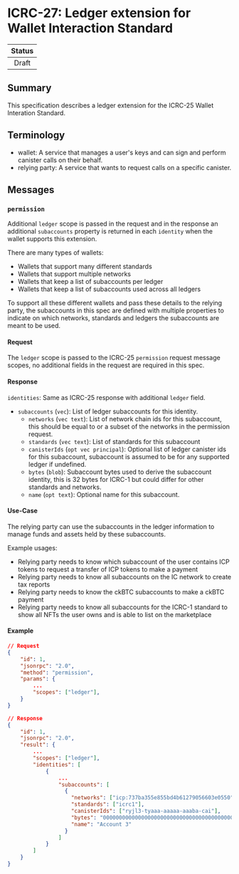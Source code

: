 # ICRC-27: Ledger extension for Wallet Interaction Standard

| Status |
|:------:|
| Draft  |

## Summary

This specification describes a ledger extension for the ICRC-25 Wallet Interation Standard.

## Terminology

* wallet: A service that manages a user's keys and can sign and perform canister calls on their behalf.
* relying party: A service that wants to request calls on a specific canister.

## Messages

### `permission`

Additional `ledger` scope is passed in the request and in the response an additional `subaccounts` property is returned in each `identity` when the wallet supports this extension.

There are many types of wallets:
- Wallets that support many different standards
- Wallets that support multiple networks
- Wallets that keep a list of subaccounts per ledger
- Wallets that keep a list of subaccounts used across all ledgers

To support all these different wallets and pass these details to the relying party, the subaccounts in this spec are defined with multiple properties to indicate on which networks, standards and ledgers the subaccounts are meant to be used.

#### Request

The `ledger` scope is passed to the ICRC-25 `permission` request message scopes, no additional fields in the request are required in this spec.

#### Response

`identities`: Same as ICRC-25 response with additional `ledger` field.
  - `subaccounts` (`vec`): List of ledger subaccounts for this identity.
    - `networks` (`vec text`): List of network chain ids for this subaccount, this should be equal to or a subset of the networks in the permission request.
    - `standards` (`vec text`): List of standards for this subaccount
    - `canisterIds` (`opt vec principal`): Optional list of ledger canister ids for this subaccount, subaccount is assumed to be for any supported ledger if undefined.
    - `bytes` (`blob`): Subaccount bytes used to derive the subaccount identity, this is 32 bytes for ICRC-1 but could differ for other standards and networks.
    - `name` (`opt text`): Optional name for this subaccount.

#### Use-Case

The relying party can use the subaccounts in the ledger information to manage funds and assets held by these subaccounts.

Example usages:
- Relying party needs to know which subaccount of the user contains ICP tokens to request a transfer of ICP tokens to make a payment
- Relying party needs to know all subaccounts on the IC network to create tax reports
- Relying party needs to know the ckBTC subaccounts to make a ckBTC payment
- Relying party needs to know all subaccounts for the ICRC-1 standard to show all NFTs the user owns and is able to list on the marketplace

#### Example

```json
// Request
{
    "id": 1,
    "jsonrpc": "2.0",
    "method": "permission",
    "params": {
        ...
        "scopes": ["ledger"],
    }
}

// Response
{
    "id": 1,
    "jsonrpc": "2.0",
    "result": {
        ...
        "scopes": ["ledger"],
        "identities": [
            {
                ...
                "subaccounts": [
                  {
                    "networks": ["icp:737ba355e855bd4b61279056603e0550"],
                    "standards": ["icrc1"],
                    "canisterIds": ["ryjl3-tyaaa-aaaaa-aaaba-cai"],
                    "bytes": "0000000000000000000000000000000000000000000000000000000000e73f5c",
                    "name": "Account 3"
                  }
                ]
            }
        ]
    }
}
```
